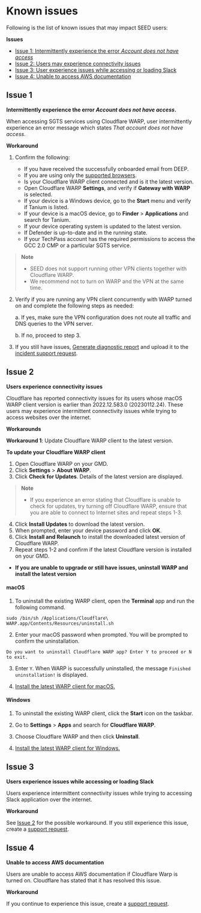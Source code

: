 # Known issues

Following is the list of known issues that may impact SEED users:

**Issues**

- [Issue 1: Intermittently experience the error *Account does not have access*](#issue-1)
- [Issue 2: Users may experience connectivity issues](#issue-2)
- [Issue 3: User experience issues while accessing or loading Slack](#issue-3)
- [Issue 4: Unable to access  AWS documentation](#issue-4)


## Issue 1

**Intermittently experience the error *Account does not have access*.**

When accessing SGTS services using Cloudflare WARP, user intermittently experience an error message which states *That account does not have access*.

**Workaround**

1. Confirm the following:

    - If you have received the successfully onboarded email from DEEP.
    - If you are using only the [supported browsers](additional-resources/best-practices).
    - Is your Cloudflare WARP client connected and is it the latest version. 
    - Open Cloudflare WARP **Settings**, and verify if **Gateway with WARP** is selected.
    - If your device is a Windows device, go to the **Start** menu and verify if Tanium is listed.
    - If your device is a macOS device, go to **Finder** > **Applications** and search for Tanium.
    - If your device operating system is updated to the latest version.
    - If Defender is up-to-date and in the running state.
    - If your TechPass account has the required permissions to access the GCC 2.0 CMP or a particular SGTS service.

> **Note**
>- SEED does not support running other VPN clients together with Cloudflare WARP. 
>- We recommend not to turn on WARP and the VPN at the same time.

2.  Verify if you are running any VPN client concurrently with WARP turned on and complete the following steps as needed:

    a. If yes, make sure the VPN configuration does not route all traffic and DNS queries to the VPN server.

    b. If no, proceed to step 3.

3. If you still have issues, [Generate diagnostic report](https://docs.developer.tech.gov.sg/docs/security-suite-for-engineering-endpoint-devices/#/faqs/how-to-generate-and-upload-diagnostic-files-to-incident-support-request) and upload it to the [incident support request](https://docs.developer.tech.gov.sg/docs/security-suite-for-engineering-endpoint-devices/raise-an-incident-support-request).

## Issue 2

**Users experience connectivity issues**

Cloudflare has reported connectivity issues for its users whose macOS WARP client version is earlier than 2022.12.583.0 (20230112.24). These users may experience intermittent connectivity issues while trying to access websites over the internet. 

**Workarounds**

**Workaround 1**: Update Cloudflare WARP client to the latest version.

**To update your Cloudflare WARP client**

1. Open Cloudflare WARP on your GMD.
2. Click **Settings** > **About WARP**.
3. Click **Check for Updates**. Details of the latest version are displayed.

> **Note**
>- If you experience an error stating that Cloudflare is unable to check for updates, try turning off Cloudflare WARP, ensure that you are able to connect to Internet sites and repeat steps 1-3.

4. Click **Install Updates** to download the latest version.
5. When prompted, enter your device password and click **OK**.
6. Click **Install and Relaunch** to install the downloaded latest version of Cloudflare WARP.
7. Repeat steps 1-2 and confirm if the latest Cloudflare version is installed on your GMD.

- **If you are unable to upgrade or still have issues, uninstall WARP and install the latest version**

<!-- tabs:start -->

#### **macOS**

1. To uninstall the existing WARP client, open the **Terminal** app and run the following command.

  ```
  sudo /bin/sh /Applications/Cloudflare\ WARP.app/Contents/Resources/uninstall.sh
  ```
2. Enter your macOS password when prompted. You will be prompted to confirm the uninstallation.

  ```Do you want to uninstall Cloudflare WARP app? Enter Y to proceed or N to exit.```

3. Enter `Y`. When WARP is successfully uninstalled, the message ```Finished uninstallation!``` is displayed.

4. <a href="https://docs.developer.tech.gov.sg/docs/security-suite-for-engineering-endpoint-devices/post-onboarding-instructions/mac-os?id=turn-on-cloudflare-warp-for-macos-13">Install the latest WARP client for macOS.</a>

#### **Windows**

  1. To uninstall the existing WARP client, click the **Start** icon on the taskbar.
  2. Go to **Settings** > **Apps** and search for **Cloudflare WARP**.
  3. Choose Cloudflare WARP and then click **Uninstall**.

  4. <a href="https://docs.developer.tech.gov.sg/docs/security-suite-for-engineering-endpoint-devices/post-onboarding-instructions/windows">Install the latest WARP client for Windows.</a>
 


<!-- tabs:end -->

## Issue 3

**Users experience issues while accessing or loading Slack**

Users experience intermittent connectivity issues while trying to accessing Slack application over the internet.

**Workaround**

See [Issue 2](#issue-2) for the possible workaround. If you still experience this issue, create a [support request](https://go.gov.sg/techpass-sr).

## Issue 4

**Unable to access  AWS documentation**

Users are unable to access AWS documentation if Cloudflare Warp is turned on. Cloudflare has stated that it has resolved this issue. 

**Workaround**

If you continue to experience this issue, create a [support request](https://go.gov.sg/techpass-sr).














